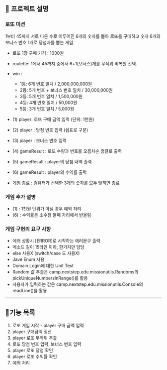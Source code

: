 ## 🐪 프로젝트 설명
### 로또 미션
1부터 45까지 서로 다른 수로 이루어진 6개의 숫자를 뽑아 로또를 구매하고
숫자 6개와 보너스 번호 1개로 당첨자를 뽑는 게임 


- 로또 1장 구매 가격 : 1000원
- roulette: 1에서 45까지 중에서 6+1(보너스)개를 무작위 비복원 선택.
- win :     
  - 1등: 6개 번호 일치 / 2,000,000,000원
  - 2등: 5개 번호 + 보너스 번호 일치 / 30,000,000원
  - 3등: 5개 번호 일치 / 1,500,000원
  - 4등: 4개 번호 일치 / 50,000원
  - 5등: 3개 번호 일치 / 5,000원

- (1) player: 로또 구매 금액 입력 (단위: 1천원)
- (2) player : 당첨 번호 입력 (쉼표로 구분)
- (3) player : 보너스 번호 입력
- (4) gameResult : 로또 수량과 번호를 오름차순 정렬로 출력 
- (5) gameResult : player의 당첨 내역 출력 
- (6) gameResult : player의 수익률 출력
- 게임 종료 :  컴퓨터가 선택한 3개의 숫자를 모두 맞히면 종료

### 게임 추가 설명
- (1) : 1천원 단위가 아닐 경우 예외 처리 
- (6) : 수익률은 소수점 둘째 자리에서 반올림

### 게임 구현의 요구 사항
- 에러 상황시 [ERROR]로 시작하는 에러문구 출력 
- 메소드 길이 15라인 이하, 한가지만 담당 
- else 사용X (switch/case 도 사용X)
- Jave Enum  사용 
- Domain Login에 대한 Unit Test 
- Random 값 추출은 camp.nextstep.edu.missionutils.Randoms의 pickUniqueNumbersInRange()를 활용
- 사용자가 입력하는 값은 camp.nextstep.edu.missionutils.Console의 readLine()을 활용
---
## 🐣기능 목록
1. 로또 게임 시작 - player 구매 금액 입력 
2. player 구매금액 정산 
3. player 로또 무작위 추출 
4. 로또 당첨 번호 입력, 보너스 번호 입력
5. player 로또 당첨 확인 
6. player 로또 수익률 확인 
7. 예외 처리




